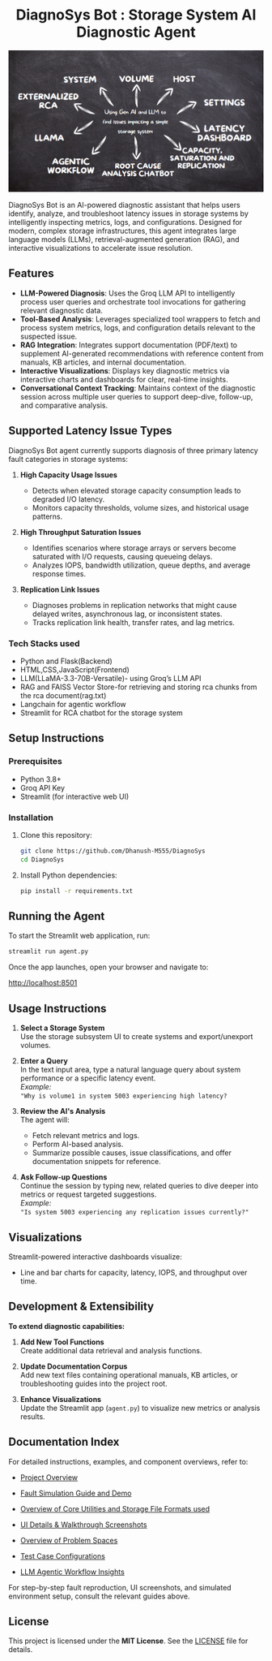 <h1 align="center">DiagnoSys Bot : Storage System AI Diagnostic Agent</h1>

![Overview of project](ui/overview.png)

DiagnoSys Bot is an AI-powered diagnostic assistant that helps users identify, analyze, and troubleshoot latency issues in storage systems by intelligently inspecting metrics, logs, and configurations. Designed for modern, complex storage infrastructures, this agent integrates large language models (LLMs), retrieval-augmented generation (RAG), and interactive visualizations to accelerate issue resolution.

## Features

- **LLM-Powered Diagnosis**: Uses the Groq LLM API to intelligently process user queries and orchestrate tool invocations for gathering relevant diagnostic data.
- **Tool-Based Analysis**: Leverages specialized tool wrappers to fetch and process system metrics, logs, and configuration details relevant to the suspected issue.
- **RAG Integration**: Integrates support documentation (PDF/text) to supplement AI-generated recommendations with reference content from manuals, KB articles, and internal documentation.
- **Interactive Visualizations**: Displays key diagnostic metrics via interactive charts and dashboards for clear, real-time insights.
- **Conversational Context Tracking**: Maintains context of the diagnostic session across multiple user queries to support deep-dive, follow-up, and comparative analysis.

## Supported Latency Issue Types

DiagnoSys Bot agent currently supports diagnosis of three primary latency fault categories in storage systems:

1. **High Capacity Usage Issues**
   - Detects when elevated storage capacity consumption leads to degraded I/O latency.
   - Monitors capacity thresholds, volume sizes, and historical usage patterns.

2. **High Throughput Saturation Issues**
   - Identifies scenarios where storage arrays or servers become saturated with I/O requests, causing queueing delays.
   - Analyzes IOPS, bandwidth utilization, queue depths, and average response times.

3. **Replication Link Issues**
   - Diagnoses problems in replication networks that might cause delayed writes, asynchronous lag, or inconsistent states.
   - Tracks replication link health, transfer rates, and lag metrics.
  
### Tech Stacks used
- Python and Flask(Backend)
- HTML,CSS,JavaScript(Frontend)
- LLM(LLaMA-3.3-70B-Versatile)- using Groq’s LLM API
- RAG and FAISS Vector Store-for retrieving and storing rca chunks from the rca document(rag.txt)
- Langchain for agentic workflow
- Streamlit for RCA chatbot for the storage system

## Setup Instructions

### Prerequisites

- Python 3.8+
- Groq API Key 
- Streamlit (for interactive web UI)

### Installation

1. Clone this repository:

   ```bash
   git clone https://github.com/Dhanush-M555/DiagnoSys
   cd DiagnoSys
   ```

2. Install Python dependencies:

   ```bash
   pip install -r requirements.txt
   ```

## Running the Agent

To start the Streamlit web application, run:

```bash
streamlit run agent.py
```

Once the app launches, open your browser and navigate to:

[http://localhost:8501](http://localhost:8501)

## Usage Instructions

1. **Select a Storage System**  
   Use the storage subsystem UI to create systems and export/unexport volumes.

2. **Enter a Query**  
   In the text input area, type a natural language query about system performance or a specific latency event.  
   _Example:_  
   `"Why is volume1 in system 5003 experiencing high latency?`

3. **Review the AI's Analysis**  
   The agent will:
   - Fetch relevant metrics and logs.
   - Perform AI-based analysis.
   - Summarize possible causes, issue classifications, and offer documentation snippets for reference.

5. **Ask Follow-up Questions**  
   Continue the session by typing new, related queries to dive deeper into metrics or request targeted suggestions.  
   _Example:_  
   `"Is system 5003 experiencing any replication issues currently?"`

## Visualizations

Streamlit-powered interactive dashboards visualize:

- Line and bar charts for capacity, latency, IOPS, and throughput over time.

## Development & Extensibility

**To extend diagnostic capabilities:**

1. **Add New Tool Functions**  
   Create additional data retrieval and analysis functions.

2. **Update Documentation Corpus**  
   Add new text files containing operational manuals, KB articles, or troubleshooting guides into the project root.

3. **Enhance Visualizations**  
   Update the Streamlit app (`agent.py`) to visualize new metrics or analysis results.

## Documentation Index

For detailed instructions, examples, and component overviews, refer to:

- [Project Overview](https://github.com/Dhanush-M555/HPE_GenAI/tree/main/README.md)

- [Fault Simulation Guide and Demo](https://github.com/Dhanush-M555/HPE_GenAI/tree/main/demo/README.md)

- [Overview of Core Utilities and Storage File Formats used](https://github.com/Dhanush-M555/HPE_GenAI/tree/main/utils/README.md)

- [UI Details & Walkthrough Screenshots](https://github.com/Dhanush-M555/HPE_GenAI/tree/main/ui/README.md)

- [Overview of Problem Spaces](https://github.com/Dhanush-M555/HPE_GenAI/tree/main/problem_spaces/README.md)

- [Test Case Configurations](https://github.com/Dhanush-M555/HPE_GenAI/tree/main/demo/testcases.txt)

- [LLM Agentic Workflow Insights](https://github.com/Dhanush-M555/HPE_GenAI/tree/main/workflow/README.md)

For step-by-step fault reproduction, UI screenshots, and simulated environment setup, consult the relevant guides above.

## License

This project is licensed under the **MIT License**. See the [LICENSE](LICENSE) file for details.
